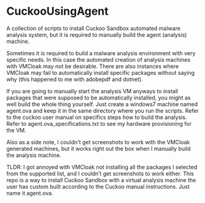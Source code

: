 # CuckooUsingAgent
A collection of scripts to install Cuckoo Sandbox automated malware analysis system, but it is required to manually build the agent (analysis) machine.

Sometimes it is required to build a malware analysis environment with very specific needs. In this case the automated creation of analysis machines with VMCloak may not be desirable. 
There are also instances where VMCloak may fail to automatically install specific packages without saying why (this happened to me with adobepdf and dotnet).

If you are going to manually start the analysis VM anyways to install packages that were supposed to be automatically installed, you might as well build the whole thing yourself. 
Just create a windows7 machine named agent.ova and keep it in the same directory where you run the scripts. Refer to the cuckoo user manual on specifics steps how to build the analysis. 
Refer to agent.ova_specifications.txt to see my hardware provisioning for the VM. 

Also as a side note, I couldn't get screenshots to work with the VMCloak generated machines, but it works right out the box when I manually build the analysis machine.

TLDR: I got annoyed with VMCloak not installing all the packages I selected from the supported list, and I couldn’t get screenshots to work either. This repo is a way to install Cuckoo Sandbox with a virtual analysis machine the user has custom built according to the Cuckoo manual instructions. 
Just name it agent.ova.
